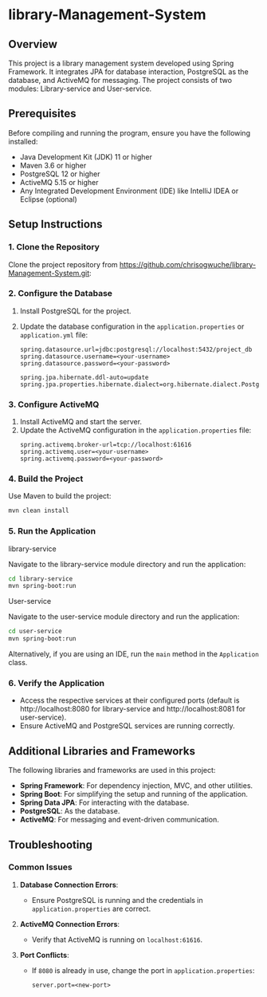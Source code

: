 # library-Management-System

## Overview

This project is a library management system developed using Spring Framework. It integrates JPA for database interaction, PostgreSQL as the database, and ActiveMQ for messaging. The project consists of two modules: Library-service and User-service.

## Prerequisites

Before compiling and running the program, ensure you have the following installed:

- Java Development Kit (JDK) 11 or higher
- Maven 3.6 or higher
- PostgreSQL 12 or higher
- ActiveMQ 5.15 or higher
- Any Integrated Development Environment (IDE) like IntelliJ IDEA or Eclipse (optional)

## Setup Instructions

### 1. Clone the Repository

Clone the project repository from https://github.com/chrisogwuche/library-Management-System.git:

### 2. Configure the Database

1. Install PostgreSQL for the project.

2. Update the database configuration in the `application.properties` or `application.yml` file:
   ```properties
   spring.datasource.url=jdbc:postgresql://localhost:5432/project_db
   spring.datasource.username=<your-username>
   spring.datasource.password=<your-password>

   spring.jpa.hibernate.ddl-auto=update
   spring.jpa.properties.hibernate.dialect=org.hibernate.dialect.PostgreSQLDialect
   ```

### 3. Configure ActiveMQ

1. Install ActiveMQ and start the server.
2. Update the ActiveMQ configuration in the `application.properties` file:
   ```properties
   spring.activemq.broker-url=tcp://localhost:61616
   spring.activemq.user=<your-username>
   spring.activemq.password=<your-password>
   ```

### 4. Build the Project

Use Maven to build the project:

```bash
mvn clean install
```

### 5. Run the Application

library-service

Navigate to the library-service module directory and run the application:

```bash
cd library-service
mvn spring-boot:run
```
User-service

Navigate to the user-service module directory and run the application:

```bash
cd user-service
mvn spring-boot:run
```

Alternatively, if you are using an IDE, run the `main` method in the `Application` class.

### 6. Verify the Application

- Access the respective services at their configured ports (default is http://localhost:8080 for library-service and http://localhost:8081 for user-service).
- Ensure ActiveMQ and PostgreSQL services are running correctly.

## Additional Libraries and Frameworks

The following libraries and frameworks are used in this project:

- **Spring Framework**: For dependency injection, MVC, and other utilities.
- **Spring Boot**: For simplifying the setup and running of the application.
- **Spring Data JPA**: For interacting with the database.
- **PostgreSQL**: As the database.
- **ActiveMQ**: For messaging and event-driven communication.

## Troubleshooting

### Common Issues

1. **Database Connection Errors**:

    - Ensure PostgreSQL is running and the credentials in `application.properties` are correct.

2. **ActiveMQ Connection Errors**:

    - Verify that ActiveMQ is running on `localhost:61616`.

3. **Port Conflicts**:

    - If `8080` is already in use, change the port in `application.properties`:
      ```properties
      server.port=<new-port>
      ```
